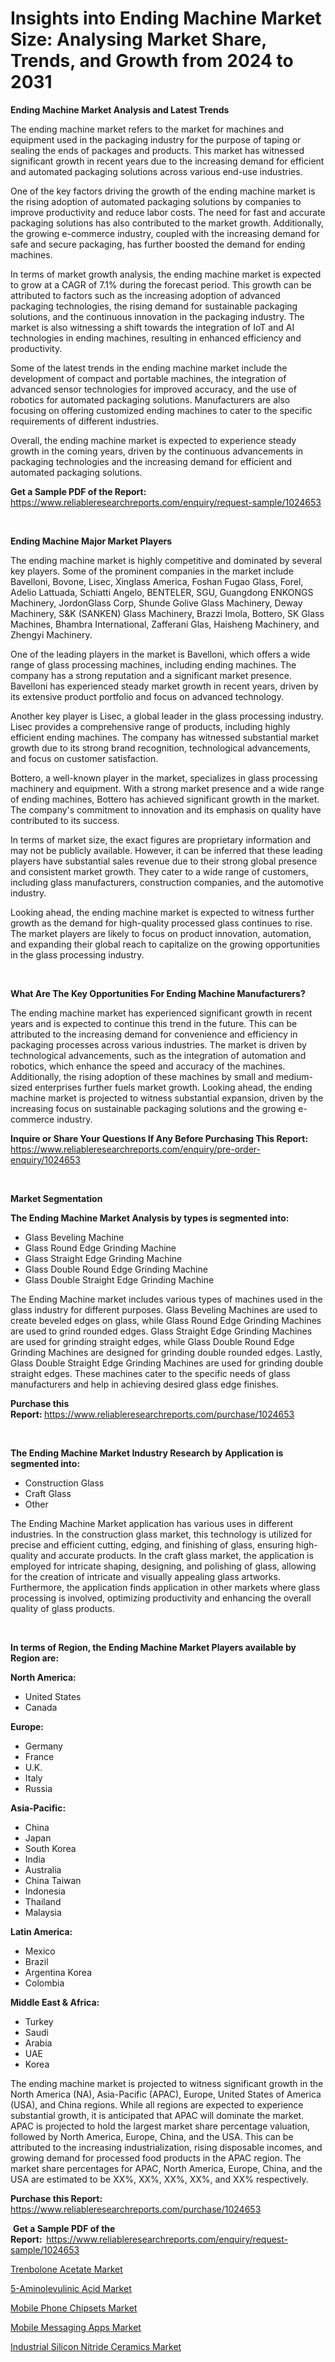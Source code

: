 <p><h1>Insights into Ending Machine Market Size: Analysing Market Share, Trends, and Growth from 2024 to 2031</h1></p><p><strong>Ending Machine Market Analysis and Latest Trends</strong></p>
<p><p>The ending machine market refers to the market for machines and equipment used in the packaging industry for the purpose of taping or sealing the ends of packages and products. This market has witnessed significant growth in recent years due to the increasing demand for efficient and automated packaging solutions across various end-use industries.</p><p>One of the key factors driving the growth of the ending machine market is the rising adoption of automated packaging solutions by companies to improve productivity and reduce labor costs. The need for fast and accurate packaging solutions has also contributed to the market growth. Additionally, the growing e-commerce industry, coupled with the increasing demand for safe and secure packaging, has further boosted the demand for ending machines.</p><p>In terms of market growth analysis, the ending machine market is expected to grow at a CAGR of 7.1% during the forecast period. This growth can be attributed to factors such as the increasing adoption of advanced packaging technologies, the rising demand for sustainable packaging solutions, and the continuous innovation in the packaging industry. The market is also witnessing a shift towards the integration of IoT and AI technologies in ending machines, resulting in enhanced efficiency and productivity.</p><p>Some of the latest trends in the ending machine market include the development of compact and portable machines, the integration of advanced sensor technologies for improved accuracy, and the use of robotics for automated packaging solutions. Manufacturers are also focusing on offering customized ending machines to cater to the specific requirements of different industries.</p><p>Overall, the ending machine market is expected to experience steady growth in the coming years, driven by the continuous advancements in packaging technologies and the increasing demand for efficient and automated packaging solutions.</p></p>
<p><strong>Get a Sample PDF of the Report:&nbsp;</strong> <a href="https://www.reliableresearchreports.com/enquiry/request-sample/1024653">https://www.reliableresearchreports.com/enquiry/request-sample/1024653</a></p>
<p>&nbsp;</p>
<p><strong>Ending Machine Major Market Players</strong></p>
<p><p>The ending machine market is highly competitive and dominated by several key players. Some of the prominent companies in the market include Bavelloni, Bovone, Lisec, Xinglass America, Foshan Fugao Glass, Forel, Adelio Lattuada, Schiatti Angelo, BENTELER, SGU, Guangdong ENKONGS Machinery, JordonGlass Corp, Shunde Golive Glass Machinery, Deway Machinery, S&K (SANKEN) Glass Machinery, Brazzi Imola, Bottero, SK Glass Machines, Bhambra International, Zafferani Glas, Haisheng Machinery, and Zhengyi Machinery.</p><p>One of the leading players in the market is Bavelloni, which offers a wide range of glass processing machines, including ending machines. The company has a strong reputation and a significant market presence. Bavelloni has experienced steady market growth in recent years, driven by its extensive product portfolio and focus on advanced technology.</p><p>Another key player is Lisec, a global leader in the glass processing industry. Lisec provides a comprehensive range of products, including highly efficient ending machines. The company has witnessed substantial market growth due to its strong brand recognition, technological advancements, and focus on customer satisfaction.</p><p>Bottero, a well-known player in the market, specializes in glass processing machinery and equipment. With a strong market presence and a wide range of ending machines, Bottero has achieved significant growth in the market. The company's commitment to innovation and its emphasis on quality have contributed to its success.</p><p>In terms of market size, the exact figures are proprietary information and may not be publicly available. However, it can be inferred that these leading players have substantial sales revenue due to their strong global presence and consistent market growth. They cater to a wide range of customers, including glass manufacturers, construction companies, and the automotive industry.</p><p>Looking ahead, the ending machine market is expected to witness further growth as the demand for high-quality processed glass continues to rise. The market players are likely to focus on product innovation, automation, and expanding their global reach to capitalize on the growing opportunities in the glass processing industry.</p></p>
<p>&nbsp;</p>
<p><strong>What Are The Key Opportunities For Ending Machine Manufacturers?</strong></p>
<p><p>The ending machine market has experienced significant growth in recent years and is expected to continue this trend in the future. This can be attributed to the increasing demand for convenience and efficiency in packaging processes across various industries. The market is driven by technological advancements, such as the integration of automation and robotics, which enhance the speed and accuracy of the machines. Additionally, the rising adoption of these machines by small and medium-sized enterprises further fuels market growth. Looking ahead, the ending machine market is projected to witness substantial expansion, driven by the increasing focus on sustainable packaging solutions and the growing e-commerce industry.</p></p>
<p><strong>Inquire or Share Your Questions If Any Before Purchasing This Report:</strong> <a href="https://www.reliableresearchreports.com/enquiry/pre-order-enquiry/1024653">https://www.reliableresearchreports.com/enquiry/pre-order-enquiry/1024653</a></p>
<p>&nbsp;</p>
<p><strong>Market Segmentation</strong></p>
<p><strong>The Ending Machine Market Analysis by types is segmented into:</strong></p>
<p><ul><li>Glass Beveling Machine</li><li>Glass Round Edge Grinding Machine</li><li>Glass Straight Edge Grinding Machine</li><li>Glass Double Round Edge Grinding Machine</li><li>Glass Double Straight Edge Grinding Machine</li></ul></p>
<p><p>The Ending Machine market includes various types of machines used in the glass industry for different purposes. Glass Beveling Machines are used to create beveled edges on glass, while Glass Round Edge Grinding Machines are used to grind rounded edges. Glass Straight Edge Grinding Machines are used for grinding straight edges, while Glass Double Round Edge Grinding Machines are designed for grinding double rounded edges. Lastly, Glass Double Straight Edge Grinding Machines are used for grinding double straight edges. These machines cater to the specific needs of glass manufacturers and help in achieving desired glass edge finishes.</p></p>
<p><strong>Purchase this Report:&nbsp;</strong><a href="https://www.reliableresearchreports.com/purchase/1024653">https://www.reliableresearchreports.com/purchase/1024653</a></p>
<p>&nbsp;</p>
<p><strong>The Ending Machine Market Industry Research by Application is segmented into:</strong></p>
<p><ul><li>Construction Glass</li><li>Craft Glass</li><li>Other</li></ul></p>
<p><p>The Ending Machine Market application has various uses in different industries. In the construction glass market, this technology is utilized for precise and efficient cutting, edging, and finishing of glass, ensuring high-quality and accurate products. In the craft glass market, the application is employed for intricate shaping, designing, and polishing of glass, allowing for the creation of intricate and visually appealing glass artworks. Furthermore, the application finds application in other markets where glass processing is involved, optimizing productivity and enhancing the overall quality of glass products.</p></p>
<p>&nbsp;</p>
<p><strong>In terms of Region, the Ending Machine Market Players available by Region are:</strong></p>
<p>
    <p> <strong> North America: </strong>
        <ul>
            <li>United States</li>
            <li>Canada</li>
        </ul>
        </p> 
    <p> <strong> Europe: </strong>
        <ul>
            <li>Germany</li>
            <li>France</li>
            <li>U.K.</li>
            <li>Italy</li>
            <li>Russia</li>
        </ul>
        </p> 
    <p> <strong> Asia-Pacific: </strong>
        <ul>
            <li>China</li>
            <li>Japan</li>
            <li>South Korea</li>
            <li>India</li>
            <li>Australia</li>
            <li>China Taiwan</li>
            <li>Indonesia</li>
            <li>Thailand</li>
            <li>Malaysia</li>
        </ul>
        </p> 
    <p> <strong> Latin America: </strong>
        <ul>
            <li>Mexico</li>
            <li>Brazil</li>
            <li>Argentina Korea</li>
            <li>Colombia</li>
        </ul>
        </p> 
    <p> <strong> Middle East & Africa: </strong>
        <ul>
            <li>Turkey</li>
            <li>Saudi</li>
            <li>Arabia</li>
            <li>UAE</li>
            <li>Korea</li>
        </ul>
    </p>
    </p>
<p><p>The ending machine market is projected to witness significant growth in the North America (NA), Asia-Pacific (APAC), Europe, United States of America (USA), and China regions. While all regions are expected to experience substantial growth, it is anticipated that APAC will dominate the market. APAC is projected to hold the largest market share percentage valuation, followed by North America, Europe, China, and the USA. This can be attributed to the increasing industrialization, rising disposable incomes, and growing demand for processed food products in the APAC region. The market share percentages for APAC, North America, Europe, China, and the USA are estimated to be XX%, XX%, XX%, XX%, and XX% respectively.</p></p>
<p><strong>Purchase this Report: </strong><a href="https://www.reliableresearchreports.com/purchase/1024653">https://www.reliableresearchreports.com/purchase/1024653</a></p>
<p>&nbsp;<strong>Get a Sample PDF of the Report:&nbsp;&nbsp;</strong><a href="https://www.reliableresearchreports.com/enquiry/request-sample/1024653">https://www.reliableresearchreports.com/enquiry/request-sample/1024653</a></p>
<p><strong></strong></p>
<p><p><a href="https://www.linkedin.com/pulse/trenbolone-acetate-market-size-2024-2031-global-industrial-k8vie?trackingId=qAWtsqUKQrivSTVlU4kekA%3D%3D">Trenbolone Acetate Market</a></p><p><a href="https://www.linkedin.com/pulse/5-aminolevulinic-acid-market-research-report-unlocks-qc3le?trackingId=OZtTmHfuRSarW5ZMWaUDmQ%3D%3D">5-Aminolevulinic Acid Market</a></p><p><a href="https://github.com/GroverBarry/Market-Research-Report-List-3/blob/main/mobile-phone-chipsets-market.md">Mobile Phone Chipsets Market</a></p><p><a href="https://github.com/RichRobinson5/Market-Research-Report-List-3/blob/main/mobile-messaging-apps-market.md">Mobile Messaging Apps Market</a></p><p><a href="https://www.linkedin.com/pulse/industrial-silicon-nitride-ceramics-market-size-growth-forecast-uw7qe?trackingId=it8iFYyBQJ6ybT2gyUq3SA%3D%3D">Industrial Silicon Nitride Ceramics Market</a></p></p>
